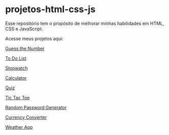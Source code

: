 # projetos-html-css-js
Esse repositório tem o propósito de melhorar minhas habilidades em HTML, CSS e JavaScript. 

Acesse meus projetos aqui:

[Guess the Number](https://evandroorso.github.io/projetos-html-css-js/projetos/adivinhacao/index.html)

[To Do List](https://evandroorso.github.io/projetos-html-css-js/projetos/to-do-list/index.html)

[Stopwatch](https://evandroorso.github.io/projetos-html-css-js/projetos/cronometro/index.html)

[Calculator](https://evandroorso.github.io/projetos-html-css-js/projetos/calculadora/index.html)

[Quiz](https://evandroorso.github.io/projetos-html-css-js/projetos/quiz/index.html)

[Tic Tac Toe](https://evandroorso.github.io/projetos-html-css-js/projetos/jogo-da-velha/index.html)

[Random Password Generator](https://evandroorso.github.io/projetos-html-css-js/projetos/gerador-de-senha/index.html)

[Currency Converter](https://evandroorso.github.io/projetos-html-css-js/projetos/conversor-de-moedas/index.html)

[Weather App](https://evandroorso.github.io/projetos-html-css-js/projetos/app-de-clima/index.html)